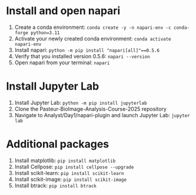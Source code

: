 # Install and open napari

1) Create a conda environment: `conda create -y -n napari-env -c conda-forge python=3.11`
2) Activate your newly created conda environment: `conda activate napari-env`
3) Install napari: `python -m pip install "napari[all]"==0.5.6`
4) Verify that you installed version 0.5.6: `napari --version`
5) Open napari from your terminal: `napari`

# Install Jupyter Lab 
1) Install Jupyter Lab: `python -m pip install jupyterlab`
2) Clone the Pasteur-BioImage-Analysis-Course-2025 repository
3) Navigate to Analyst/Day1/napari-plugin and launch Jupyter Lab: `jupyter lab`

# Additional packages
1) Install matplotlib: `pip install matplotlib`
3) Install Cellpose: `pip install cellpose --upgrade`
4) Install scikit-learn: `pip install scikit-learn`
5) Install scikit-image: `pip install scikit-image`
6) Install btrack: `pip install btrack`

